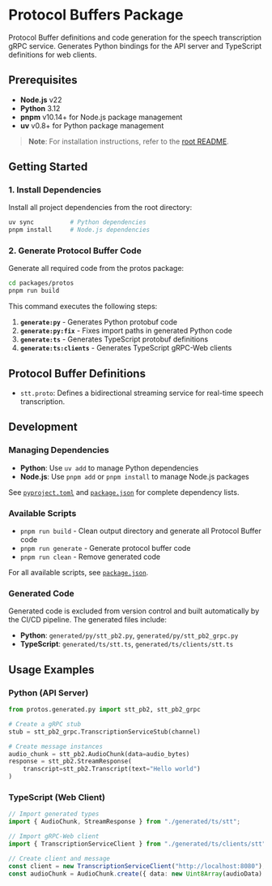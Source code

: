 # Protocol Buffers Package

Protocol Buffer definitions and code generation for the speech transcription gRPC service. Generates Python bindings for the API server and TypeScript definitions for web clients.

## Prerequisites

- **Node.js** v22
- **Python** 3.12
- **pnpm** v10.14+ for Node.js package management
- **uv** v0.8+ for Python package management

> **Note**: For installation instructions, refer to the [root README](../../README.md#prerequisites).

## Getting Started

### 1. Install Dependencies

Install all project dependencies from the root directory:

```bash
uv sync          # Python dependencies
pnpm install     # Node.js dependencies
```

### 2. Generate Protocol Buffer Code

Generate all required code from the protos package:

```bash
cd packages/protos
pnpm run build
```

This command executes the following steps:

1. **`generate:py`** - Generates Python protobuf code
2. **`generate:py:fix`** - Fixes import paths in generated Python code
3. **`generate:ts`** - Generates TypeScript protobuf definitions
4. **`generate:ts:clients`** - Generates TypeScript gRPC-Web clients

## Protocol Buffer Definitions

- `stt.proto`: Defines a bidirectional streaming service for real-time speech transcription.

## Development

### Managing Dependencies

- **Python**: Use `uv add` to manage Python dependencies
- **Node.js**: Use `pnpm add` or `pnpm install` to manage Node.js packages

See [`pyproject.toml`](pyproject.toml) and [`package.json`](package.json) for complete dependency lists.

### Available Scripts

- `pnpm run build` - Clean output directory and generate all Protocol Buffer code
- `pnpm run generate` - Generate protocol buffer code
- `pnpm run clean` - Remove generated code

For all available scripts, see [`package.json`](package.json).

### Generated Code

Generated code is excluded from version control and built automatically by the CI/CD pipeline. The generated files include:

- **Python**: `generated/py/stt_pb2.py`, `generated/py/stt_pb2_grpc.py`
- **TypeScript**: `generated/ts/stt.ts`, `generated/ts/clients/stt.ts`

## Usage Examples

### Python (API Server)

```python
from protos.generated.py import stt_pb2, stt_pb2_grpc

# Create a gRPC stub
stub = stt_pb2_grpc.TranscriptionServiceStub(channel)

# Create message instances
audio_chunk = stt_pb2.AudioChunk(data=audio_bytes)
response = stt_pb2.StreamResponse(
    transcript=stt_pb2.Transcript(text="Hello world")
)
```

### TypeScript (Web Client)

```typescript
// Import generated types
import { AudioChunk, StreamResponse } from "./generated/ts/stt";

// Import gRPC-Web client
import { TranscriptionServiceClient } from "./generated/ts/clients/stt";

// Create client and message
const client = new TranscriptionServiceClient("http://localhost:8080");
const audioChunk = AudioChunk.create({ data: new Uint8Array(audioData) });
```
